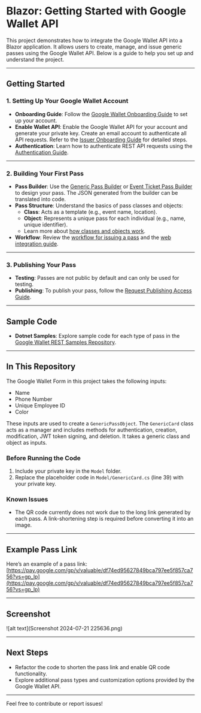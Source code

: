 # Blazor: Getting Started with Google Wallet API

This project demonstrates how to integrate the Google Wallet API into a Blazor application. It allows users to create, manage, and issue generic passes using the Google Wallet API. Below is a guide to help you set up and understand the project.

---

## **Getting Started**

### **1. Setting Up Your Google Wallet Account**
- **Onboarding Guide**: Follow the [Google Wallet Onboarding Guide](https://developers.google.com/wallet/generic/getting-started/onboarding-guide) to set up your account.
- **Enable Wallet API**: Enable the Google Wallet API for your account and generate your private key. Create an email account to authenticate all API requests. Refer to the [Issuer Onboarding Guide](https://developers.google.com/wallet/generic/getting-started/issuer-onboarding) for detailed steps.
- **Authentication**: Learn how to authenticate REST API requests using the [Authentication Guide](https://developers.google.com/wallet/generic/getting-started/auth/rest).

---

### **2. Building Your First Pass**
- **Pass Builder**: Use the [Generic Pass Builder](https://developers.google.com/wallet/generic/resources/pass-builder) or [Event Ticket Pass Builder](https://developers.google.com/wallet/tickets/events/resources/pass-builder) to design your pass. The JSON generated from the builder can be translated into code.
- **Pass Structure**: Understand the basics of pass classes and objects:
  - **Class**: Acts as a template (e.g., event name, location).
  - **Object**: Represents a unique pass for each individual (e.g., name, unique identifier).
  - Learn more about [how classes and objects work](https://developers.google.com/wallet/generic/overview/how-classes-objects-work).
- **Workflow**: Review the [workflow for issuing a pass](https://developers.google.com/wallet/generic/overview/add-to-google-wallet-flow) and the [web integration guide](https://developers.google.com/wallet/generic/web).

---

### **3. Publishing Your Pass**
- **Testing**: Passes are not public by default and can only be used for testing.
- **Publishing**: To publish your pass, follow the [Request Publishing Access Guide](https://developers.google.com/wallet/generic/test-and-go-live/request-publishing-access).

---

## **Sample Code**
- **Dotnet Samples**: Explore sample code for each type of pass in the [Google Wallet REST Samples Repository](https://github.com/google-wallet/rest-samples/tree/main/dotnet).

---

## **In This Repository**
The Google Wallet Form in this project takes the following inputs:
- Name
- Phone Number
- Unique Employee ID
- Color

These inputs are used to create a `GenericPassObject`. The `GenericCard` class acts as a manager and includes methods for authentication, creation, modification, JWT token signing, and deletion. It takes a generic class and object as inputs.

### **Before Running the Code**
1. Include your private key in the `Model` folder.
2. Replace the placeholder code in `Model/GenericCard.cs` (line 39) with your private key.

### **Known Issues**
- The QR code currently does not work due to the long link generated by each pass. A link-shortening step is required before converting it into an image.

---

## **Example Pass Link**
Here’s an example of a pass link:  
[https://pay.google.com/gp/v/valuable/df74ed95627849bca797ee5f857ca756?vs=gp_lp](https://pay.google.com/gp/v/valuable/df74ed95627849bca797ee5f857ca756?vs=gp_lp)

---

## **Screenshot**
![alt text](Screenshot 2024-07-21 225636.png)

---

## **Next Steps**
- Refactor the code to shorten the pass link and enable QR code functionality.
- Explore additional pass types and customization options provided by the Google Wallet API.

---

Feel free to contribute or report issues!
